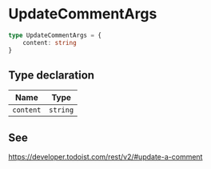 # UpdateCommentArgs

```ts
type UpdateCommentArgs = {
    content: string
}
```

## Type declaration

| Name                           | Type     |
| ------------------------------ | -------- |
| <a id="content"></a> `content` | `string` |

## See

https://developer.todoist.com/rest/v2/#update-a-comment
